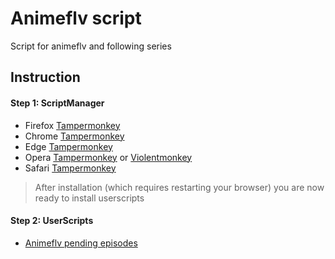 # Animeflv script

Script for animeflv and following series

## Instruction

#### Step 1: ScriptManager

- Firefox [Tampermonkey](https://addons.mozilla.org/firefox/addon/tampermonkey/)
- Chrome [Tampermonkey](https://chrome.google.com/webstore/detail/tampermonkey/dhdgffkkebhmkfjojejmpbldmpobfkfo)
- Edge [Tampermonkey](https://microsoftedge.microsoft.com/addons/detail/tampermonkey/iikmkjmpaadaobahmlepeloendndfphd)
- Opera [Tampermonkey](https://addons.opera.com/extensions/details/tampermonkey-beta/) or [Violentmonkey](https://addons.opera.com/extensions/details/violent-monkey/)
- Safari [Tampermonkey](https://apps.apple.com/app/tampermonkey/id6738342400)

> After installation (which requires restarting your browser) you are now ready to install userscripts

#### Step 2: UserScripts

- [Animeflv pending episodes](https://github.com/d0whc3r/animeflv-script/raw/master/animeflv.user.js)
